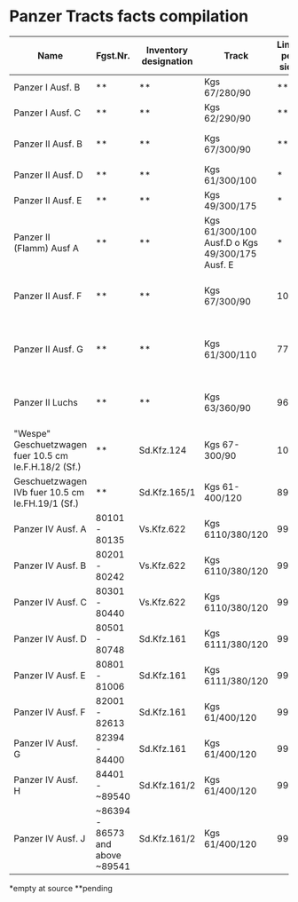 # Panzer Tracts facts compilation

|Name|Fgst.Nr.|Inventory designation|Track|Links per side|Description|Panzer Tracts source|
|----|--------|--------------|-----|--------------|-----------|--------------------|
|Panzer I Ausf. B                                      |  **                             | **           | Kgs 67/280/90                                   | **  |                                      | **    |
|Panzer I Ausf. C                                      |  **                             | **           | Kgs 62/290/90                                   | **  |                                      | **    |
|Panzer II Ausf. B                                     |  **                             | **           | Kgs 67/300/90                                   | **  | 285mm wide with 90mm pitch           | **    |
|Panzer II Ausf. D                                     |  **                             | **           | Kgs 61/300/100                                  | *   | *                                    |  02-3 |
|Panzer II Ausf. E                                     |  **                             | **           | Kgs 49/300/175                                  | *   | *                                    |  02-3 |
|Panzer II (Flamm) Ausf A                              |  **                             | **           | Kgs 61/300/100 Ausf.D o Kgs 49/300/175 Ausf. E  | *   | *                                    |  02-3 |
|Panzer II Ausf. F                                     |  **                             | **           | Kgs 67/300/90                                   | 108 | Dry pin, 285mm wide with 90mm pitch  |  02-3 |
|Panzer II Ausf. G                                     |  **                             | **           | Kgs 61/300/110                                  |  77 | Dry pin, 300mm wide with 110mm pitch |  02-2 |
|Panzer II Luchs                                       |  **                             | **           | Kgs 63/360/90                                   |  96 | Dry pin, 360mm wide with 90mm pitch  |  02-2 |
|"Wespe" Geschuetzwagen fuer 10.5 cm le.F.H.18/2 (Sf.) |  **                             | Sd.Kfz.124   | Kgs 67-300/90                                   | 108 | Dry pin                              |  10-1 |
| Geschuetzwagen IVb fuer 10.5 cm le.FH.19/1 (Sf.)     |  **                             | Sd.Kfz.165/1 | Kgs 61-400/120                                  |  89 | Dry pin                              |  10-1 |
|Panzer IV Ausf. A                                     | 80101 - 80135                   | Vs.Kfz.622   | Kgs 6110/380/120                                |  99 | Dry pin                              |    04 |
|Panzer IV Ausf. B                                     | 80201 - 80242                   | Vs.Kfz.622   | Kgs 6110/380/120                                |  99 | Dry pin                              |    04 |
|Panzer IV Ausf. C                                     | 80301 - 80440                   | Vs.Kfz.622   | Kgs 6110/380/120                                |  99 | Dry pin                              |    04 |
|Panzer IV Ausf. D                                     | 80501 - 80748                   | Sd.Kfz.161   | Kgs 6111/380/120                                |  99 | Dry pin                              |    04 |
|Panzer IV Ausf. E                                     | 80801 - 81006                   | Sd.Kfz.161   | Kgs 6111/380/120                                |  99 | Dry pin                              |    04 |
|Panzer IV Ausf. F                                     | 82001 - 82613                   | Sd.Kfz.161   | Kgs 61/400/120                                  |  99 | Dry pin                              |    04 |
|Panzer IV Ausf. G                                     | 82394 - 84400                   | Sd.Kfz.161   | Kgs 61/400/120                                  |  99 | Dry pin                              |    04 |
|Panzer IV Ausf. H                                     | 84401 - ~89540                  | Sd.Kfz.161/2 | Kgs 61/400/120                                  |  99 | Dry pin                              |    04 |
|Panzer IV Ausf. J                                     | ~86394 - 86573 and above ~89541 | Sd.Kfz.161/2 | Kgs 61/400/120                                  |  99 | Dry pin                              |    04 |

*empty at source
**pending
